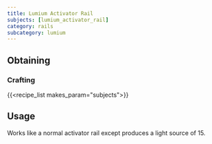 ```yaml
---
title: Lumium Activator Rail
subjects: [lumium_activator_rail]
category: rails
subcategory: lumium
---
```



Obtaining
---------

### Crafting
{{<recipe_list makes_param="subjects">}}

Usage
-----

Works like a normal activator rail except produces a light source of 15.